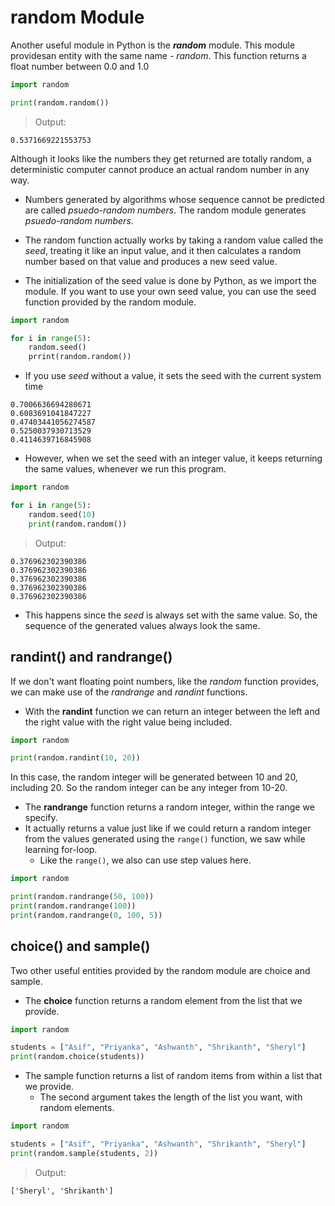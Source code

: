# random Module

Another useful module in Python is the **_random_** module. This module providesan entity with the same name - _random_. This function returns a float number between 0.0 and 1.0

```python
import random

print(random.random())
```
>Output:
```
0.5371669221553753
```
Although it looks like the numbers they get returned are totally random, a deterministic computer cannot produce an actual random number in any way.
* Numbers generated by algorithms whose sequence cannot be predicted are called _psuedo-random numbers_. The random module generates _psuedo-random numbers_.

* The random function actually works by taking a random value called the _seed_, treating it like an input value, and it then calculates a random number based on that value and produces a new seed value. 
* The initialization of the seed value is done by Python, as we import the module. If you want to use your own seed value, you can use the seed function provided by the random module.
```python
import random

for i in range(5):
    random.seed()
    prrint(random.random())
```
* If you use _seed_ without a value, it sets the seed with the current system time
```
0.7006636694280671
0.6083691041847227
0.47403441056274587
0.5250037930713529
0.4114639716845908
```
* However, when we set the seed with an integer value, it keeps returning the same values, whenever we run this program.
```python
import random

for i in range(5):
    random.seed(10)
    print(random.random())
```
> Output:
```
0.376962302390386
0.376962302390386
0.376962302390386
0.376962302390386
0.376962302390386
```
* This happens since the _seed_ is always set with the same value. So, the sequence of the generated values always look the same.

## randint() and randrange()

If we don't want floating point numbers, like the _random_ function provides,  we can make use of the _randrange_ and _randint_ functions.

* With the **randint** function we can return an integer between the left and the right value with the right value being included.
```python
import random

print(random.randint(10, 20))
```
In this case, the random integer will be generated between 10 and 20, including 20. So the random integer can be any integer from 10-20.

* The **randrange** function returns a random integer, within the range we specify.
* It actually returns a value just like if we could return a random integer from the values generated using the `range()` function, we saw while learning for-loop.
    * Like the `range()`, we also can use step values here.

```python
import random

print(random.randrange(50, 100))
print(random.randrange(100))
print(random.randrange(0, 100, 5))
```

## choice() and sample()

Two other useful entities provided by the random module are choice and sample.

* The **choice** function returns a random element from the list that we provide.

```python
import random

students = ["Asif", "Priyanka", "Ashwanth", "Shrikanth", "Sheryl"]
print(random.choice(students))
```
* The sample function returns a list of random items from within a list that we provide.
    * The second argument takes the length of the list you want, with random elements.

```python
import random

students = ["Asif", "Priyanka", "Ashwanth", "Shrikanth", "Sheryl"]
print(random.sample(students, 2))
```
> Output:
```
['Sheryl', 'Shrikanth']
```